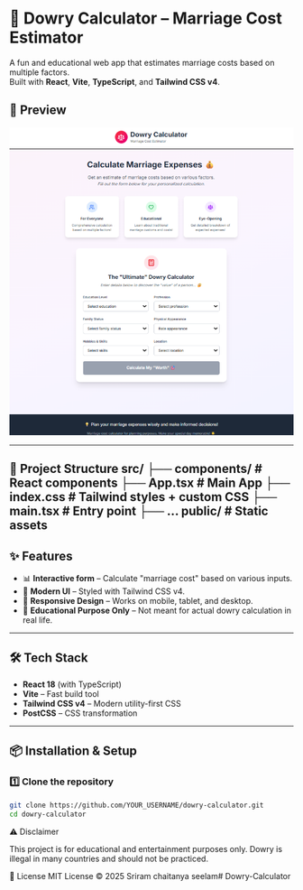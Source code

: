 # 💍 Dowry Calculator – Marriage Cost Estimator

A fun and educational web app that estimates marriage costs based on multiple factors.  
Built with **React**, **Vite**, **TypeScript**, and **Tailwind CSS v4**.

## 📸 Preview
![Preview Screenshot](./preview.png)

---
📂 Project Structure
src/
 ├── components/     # React components
 ├── App.tsx         # Main App
 ├── index.css       # Tailwind styles + custom CSS
 ├── main.tsx        # Entry point
 ├── ...
public/              # Static assets
---

## ✨ Features
- 📊 **Interactive form** – Calculate "marriage cost" based on various inputs.
- 🎨 **Modern UI** – Styled with Tailwind CSS v4.
- 📱 **Responsive Design** – Works on mobile, tablet, and desktop.
- 🧠 **Educational Purpose Only** – Not meant for actual dowry calculation in real life.

---

## 🛠 Tech Stack
- **React 18** (with TypeScript)
- **Vite** – Fast build tool
- **Tailwind CSS v4** – Modern utility-first CSS
- **PostCSS** – CSS transformation

---

## 📦 Installation & Setup

### 1️⃣ Clone the repository
```bash
git clone https://github.com/YOUR_USERNAME/dowry-calculator.git
cd dowry-calculator
```
⚠ Disclaimer

This project is for educational and entertainment purposes only.
Dowry is illegal in many countries and should not be practiced.

📜 License
MIT License © 2025 Sriram chaitanya seelam#   D o w r y - C a l c u l a t o r 
 
 
